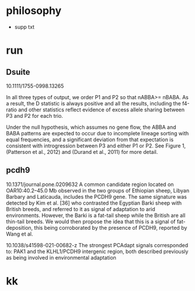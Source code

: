 # philosophy
- supp txt

# run


## Dsuite
10.1111/1755-0998.13265

In all three types of output, we order P1 and P2 so that nABBA>= nBABA. As a result, the D statistic is always positive and all the results, including the f4-ratio and other statistics reflect evidence of excess allele sharing between P3 and P2 for each trio.

Under the null hypothesis, which assumes no gene flow, the ABBA and BABA patterns are expected to occur due to incomplete lineage sorting with equal frequencies, and a significant deviation from that expectation is consistent with introgression between P3 and either P1 or P2. See Figure 1, (Patterson et al., 2012) and (Durand et al., 2011) for more detail.


## pcdh9
10.1371/journal.pone.0209632
A common candidate region located on OAR10:40.2–45.0 Mb observed in the two groups of Ethiopian sheep, Libyan Barbary and Laticauda, includes the PCDH9 gene. The same signature was detected by Kim et al. [36] who contrasted the Egyptian Barki sheep with British breeds, and referred to it as signal of adaptation to arid environments. However, the Barki is a fat-tail sheep while the British are all thin-tail breeds. We would then propose the idea that this is a signal of fat-deposition, this being corroborated by the presence of PCDH9, reported by Wang et al.

10.1038/s41598-021-00682-z
The strongest PCAdapt signals corresponded to: PAK1 and the KLHL1/PCDH9 intergenic region, both described previously as being involved in environmental adaptation

# kk
